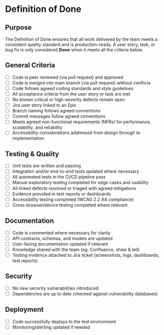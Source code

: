 # Definition of Done

## Purpose
The Definition of Done ensures that all work delivered by the team meets a consistent quality standard and is production-ready.
A user story, task, or bug fix is only considered **Done** when it meets all the criteria below.

## General Criteria
- [ ] Code is peer reviewed (via pull request) and approved  
- [ ] Code is merged into main branch (via pull request) without conflicts  
- [ ] Code follows agreed coding standards and style guidelines  
- [ ] All acceptance criteria from the user story or task are met  
- [ ] No known critical or high-severity defects remain open  
- [ ] Jira user story linked to an Epic  
- [ ] Branch naming follows agreed conventions  
- [ ] Commit messages follow agreed conventions  
- [ ] Meets agreed non-functional requirements (NFRs) for performance, scalability, and reliability  
- [ ] Accessibility considerations addressed from design through to implementation  

## Testing & Quality
- [ ] Unit tests are written and passing  
- [ ] Integration and/or end-to-end tests updated where necessary  
- [ ] All automated tests in the CI/CD pipeline pass  
- [ ] Manual exploratory testing completed for edge cases and usability  
- [ ] All linked defects resolved or triaged with agreed mitigations  
- [ ] Evidence provided in test reports or dashboards  
- [ ] Accessibility testing completed (WCAG 2.2 AA compliance)  
- [ ] Cross-browser/device testing completed where relevant  

## Documentation
- [ ] Code is commented where necessary for clarity  
- [ ] API contracts, schemas, and models are updated  
- [ ] User-facing documentation updated if relevant
- [ ] Knowledge shared with the team (eg. Confluence, show & tell)  
- [ ] Testing evidence attached to Jira ticket (screenshots, logs, dashboards, test reports)  

## Security
- [ ] No new security vulnerabilities introduced  
- [ ] Dependencies are up to date (checked against vulnerability databases)  

## Deployment
- [ ] Code successfully deploys to the test environment  
- [ ] Monitoring/alerting updated if needed  
